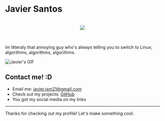 # Javier Santos

<br/>

<div align="center">
  <a href="https://skillicons.dev">
    <img src="https://skillicons.dev/icons?i=linux,git,docker,kubernetes,markdown,java,spring,python,tensorflow,django,flask,r,go,js,ts,react,astro,nodejs,html,css,bootstrap,tailwind,postgres,sqlite,mysql,postman,neovim,vim,vscode,stackoverflow" />
  </a>
</div>

<br/>
<br/>

im litteraly that annoying guy who's always telling you to switch to Linux; algorithms, algorithms, algorithms.

![Javier's GIF](https://i.giphy.com/media/v1.Y2lkPTc5MGI3NjExOXJpMnY2YnB6cDJub3VqeXc4dXR2cThjbHMyYm9iajU1ZDBpaTM0cSZlcD12MV9pbnRlcm5hbF9naWZfYnlfaWQmY3Q9Zw/3osxYqNvrl2YaPGLaU/giphy.gif)

## Contact me! :D
- Email me: [javier.jsm21@gmail.com](mailto:javier.jsm21@gmail.com)
- Check out my projects: [GitHub](https://github.com/javsanmar5?tab=repositories)
- You got my social media on my links

---

Thanks for checking out my profile! Let's make something cool.
